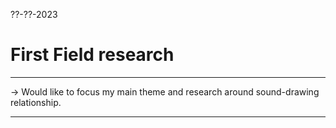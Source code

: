 ??-??-2023
# First Field research

---

-> Would like to focus my main theme and research around sound-drawing relationship.
___

